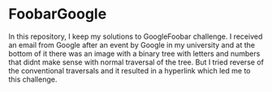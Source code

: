 # FoobarGoogle
In this repository, I keep my solutions to GoogleFoobar challenge. I received an email from Google after an event by Google in my university and at the bottom of it there was an image with a binary tree with letters and numbers that didnt make sense with normal traversal of the tree. But I tried reverse of the conventional traversals and it resulted in a hyperlink which led me to this challenge.
